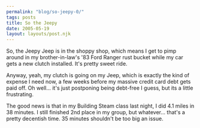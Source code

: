 ```yaml
---
permalink: "blog/so-jeepy-0/"
tags: posts
title: So the Jeepy
date: 2005-05-19
layout: layouts/post.njk
---
```


So, the Jeepy Jeep is in the shoppy shop, which means I get to pimp around in my brother-in-law's '83 Ford Ranger rust bucket while my car gets a new clutch installed. It's pretty sweet ride. 

Anyway, yeah, my clutch is going on my Jeep, which is exactly the kind of expense I need now, a few weeks before my massive credit card debt gets paid off. Oh well... it's just postponing being debt-free I guess, but its a little frustrating. 

The good news is that in my Building Steam class last night, I did 4.1 miles in 38 minutes. I still finished 2nd place in my group, but whatever... that's a pretty decentish time. 35 minutes shouldn't be too big an issue.